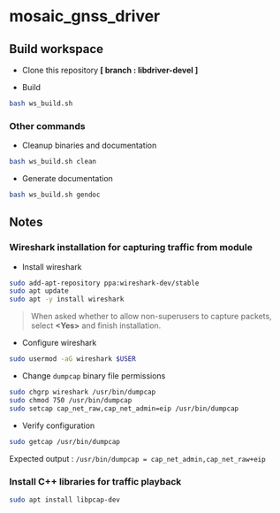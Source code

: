 # mosaic_gnss_driver

## Build workspace

- Clone this repository **[ branch : libdriver-devel ]**

- Build

```bash
bash ws_build.sh
```

### Other commands

- Cleanup binaries and documentation

```bash
bash ws_build.sh clean
```

- Generate documentation

```bash
bash ws_build.sh gendoc
```

## Notes

### Wireshark installation for capturing traffic from module

  - Install wireshark

  ```bash
  sudo add-apt-repository ppa:wireshark-dev/stable
  sudo apt update
  sudo apt -y install wireshark
  ```

  > When asked whether to allow non-superusers to capture packets, select **<Yes\>** and finish installation.

  - Configure wireshark

  ```bash
  sudo usermod -aG wireshark $USER
  ```

  - Change `dumpcap` binary file permissions

  ```bash
  sudo chgrp wireshark /usr/bin/dumpcap
  sudo chmod 750 /usr/bin/dumpcap
  sudo setcap cap_net_raw,cap_net_admin=eip /usr/bin/dumpcap
  ```

  - Verify configuration

  ```bash
  sudo getcap /usr/bin/dumpcap
  ```

  Expected output : `/usr/bin/dumpcap = cap_net_admin,cap_net_raw+eip`
  <br>

### Install C++ libraries for traffic playback

  ```bash
  sudo apt install libpcap-dev
  ```
